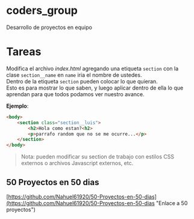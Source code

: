 # coders_group
Desarrollo de proyectos en equipo

# Tareas
Modifica el archivo *index.html* agregando una etiqueta `section` con la <br>
clase `section__name` en `name` iria el nombre de ustedes. <br>
Dentro de la etiqueta `section` pueden colocar lo que quieran. <br>
Esto es para mostrar lo que saben, y luego aplicar dentro de ella lo que aprendan
para que todos podamos ver nuestro avance.

**Ejemplo**:
```html
<body>
    <section class="section__luis">
        <h2>Hola como estan?<h2>
        <p>parrafo random que no se me ocurre...</p>
    </section>
</body>
```

> Nota: pueden modificar su section de trabajo con estilos CSS externos o
> archivos Javascript externos, etc.

## 50 Proyectos en 50 dias
[https://github.com/Nahuel61920/50-Proyectos-en-50-dias](https://github.com/Nahuel61920/50-Proyectos-en-50-dias "Enlace a 50 proyectos")

